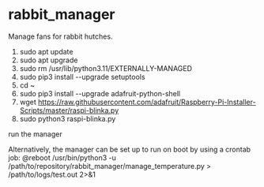 # rabbit_manager
Manage fans for rabbit hutches.

1. sudo apt update
2. sudo apt upgrade
3. sudo rm /usr/lib/python3.11/EXTERNALLY-MANAGED
4. sudo pip3 install --upgrade setuptools
5. cd ~
6. sudo pip3 install --upgrade adafruit-python-shell
7. wget https://raw.githubusercontent.com/adafruit/Raspberry-Pi-Installer-Scripts/master/raspi-blinka.py
8. sudo python3 raspi-blinka.py

run the manager

Alternatively, the manager can be set up to run on boot by using a crontab job:
@reboot /usr/bin/python3 -u /path/to/repository/rabbit_manager/manage_temperature.py > /path/to/logs/test.out 2>&1
